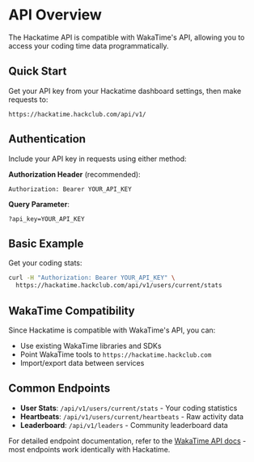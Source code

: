 # API Overview

The Hackatime API is compatible with WakaTime's API, allowing you to access your coding time data programmatically.

## Quick Start

Get your API key from your Hackatime dashboard settings, then make requests to:

```
https://hackatime.hackclub.com/api/v1/
```

## Authentication

Include your API key in requests using either method:

**Authorization Header** (recommended):
```
Authorization: Bearer YOUR_API_KEY
```

**Query Parameter**:
```
?api_key=YOUR_API_KEY
```

## Basic Example

Get your coding stats:

```bash
curl -H "Authorization: Bearer YOUR_API_KEY" \
  https://hackatime.hackclub.com/api/v1/users/current/stats
```

## WakaTime Compatibility

Since Hackatime is compatible with WakaTime's API, you can:
- Use existing WakaTime libraries and SDKs
- Point WakaTime tools to `https://hackatime.hackclub.com`
- Import/export data between services

## Common Endpoints

- **User Stats**: `/api/v1/users/current/stats` - Your coding statistics
- **Heartbeats**: `/api/v1/users/current/heartbeats` - Raw activity data
- **Leaderboard**: `/api/v1/leaders` - Community leaderboard data

For detailed endpoint documentation, refer to the [WakaTime API docs](https://wakatime.com/developers) - most endpoints work identically with Hackatime.
